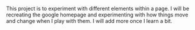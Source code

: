 This project is to experiment with different elements within a page. I will be recreating the google homepage and experimenting with how things move and change when I play with them. I will add more once I learn a bit.
